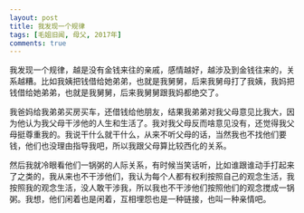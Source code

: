 ```yaml
---
layout: post
title: 我发现一个规律
tags: [毛姐旧闻, 母父, 2017年]
comments: true
---
```


我发现一个规律，越是没有金钱来往的亲戚，感情越好，越涉及到金钱往来的，关系越糟。比如我姨把钱借给她弟弟，也就是我舅舅，后来我舅母打了我姨，我妈把钱借给她弟弟，也就是我舅舅，后来我舅舅跟我妈都绝交了。

我爸妈给我弟弟买房买车，还借钱给他朋友，结果我弟弟对我父母意见比我大，因为他认为我父母干涉他的人生和生活了。我对我父母反而啥意见没有，还觉得我父母挺尊重我的。我说干什么就干什么，从来不听父母的话，当然我也不找他们要钱，他们也没理由指导我吧，所以我跟父母算比较西化的关系。

然后我就冷眼看他们一锅粥的人际关系，有时候当笑话听，比如谁跟谁动手打起来了之类的，我从来也不干涉他们，我认为每个人都有权利按照自己的观念生活，我按照我的观念生活，没人敢干涉我，所以我也不干涉他们按照他们的观念搅成一锅粥。我想，他们闲着也是闲着，互相埋怨也是一种链接，也叫一种亲情吧。
